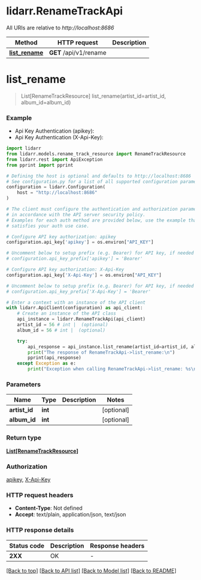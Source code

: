 # lidarr.RenameTrackApi

All URIs are relative to *http://localhost:8686*

Method | HTTP request | Description
------------- | ------------- | -------------
[**list_rename**](RenameTrackApi.md#list_rename) | **GET** /api/v1/rename | 


# **list_rename**
> List[RenameTrackResource] list_rename(artist_id=artist_id, album_id=album_id)



### Example

* Api Key Authentication (apikey):
* Api Key Authentication (X-Api-Key):

```python
import lidarr
from lidarr.models.rename_track_resource import RenameTrackResource
from lidarr.rest import ApiException
from pprint import pprint

# Defining the host is optional and defaults to http://localhost:8686
# See configuration.py for a list of all supported configuration parameters.
configuration = lidarr.Configuration(
    host = "http://localhost:8686"
)

# The client must configure the authentication and authorization parameters
# in accordance with the API server security policy.
# Examples for each auth method are provided below, use the example that
# satisfies your auth use case.

# Configure API key authorization: apikey
configuration.api_key['apikey'] = os.environ["API_KEY"]

# Uncomment below to setup prefix (e.g. Bearer) for API key, if needed
# configuration.api_key_prefix['apikey'] = 'Bearer'

# Configure API key authorization: X-Api-Key
configuration.api_key['X-Api-Key'] = os.environ["API_KEY"]

# Uncomment below to setup prefix (e.g. Bearer) for API key, if needed
# configuration.api_key_prefix['X-Api-Key'] = 'Bearer'

# Enter a context with an instance of the API client
with lidarr.ApiClient(configuration) as api_client:
    # Create an instance of the API class
    api_instance = lidarr.RenameTrackApi(api_client)
    artist_id = 56 # int |  (optional)
    album_id = 56 # int |  (optional)

    try:
        api_response = api_instance.list_rename(artist_id=artist_id, album_id=album_id)
        print("The response of RenameTrackApi->list_rename:\n")
        pprint(api_response)
    except Exception as e:
        print("Exception when calling RenameTrackApi->list_rename: %s\n" % e)
```



### Parameters


Name | Type | Description  | Notes
------------- | ------------- | ------------- | -------------
 **artist_id** | **int**|  | [optional] 
 **album_id** | **int**|  | [optional] 

### Return type

[**List[RenameTrackResource]**](RenameTrackResource.md)

### Authorization

[apikey](../README.md#apikey), [X-Api-Key](../README.md#X-Api-Key)

### HTTP request headers

 - **Content-Type**: Not defined
 - **Accept**: text/plain, application/json, text/json

### HTTP response details

| Status code | Description | Response headers |
|-------------|-------------|------------------|
**2XX** | OK |  -  |

[[Back to top]](#) [[Back to API list]](../README.md#documentation-for-api-endpoints) [[Back to Model list]](../README.md#documentation-for-models) [[Back to README]](../README.md)

